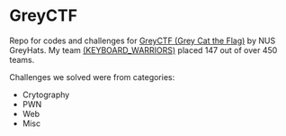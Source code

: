 # GreyCTF

Repo for codes and challenges for [GreyCTF (Grey Cat the Flag)](https://ctftime.org/event/1938) by NUS GreyHats. My team [(KEYBOARD_WARRIORS)](https://ctftime.org/team/228728) placed 147 out of over 450 teams.

Challenges we solved were from categories:
- Crytography
- PWN
- Web 
- Misc
